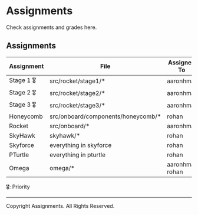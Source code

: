 # Assignments
Check assignments and grades here.

## Assignments
| Assignment   | File                               | Assigned To     |  Completed Grade  |
| ------------ |   -------------                    | -----           | ----              |
| Stage 1 🎖   | src/rocket/stage1/*                | aaronhma        | 1%                |
| Stage 2 🎖   | src/rocket/stage2/*                | aaronhma        | 45%                |
| Stage 3 🎖   | src/rocket/stage3/*                | aaronhma        | 0%                |
| Honeycomb    | src/onboard/components/honeycomb/* | rohan           | 6%                |
| Rocket       | src/onboard/*                      | aaronhma        | 2%
| SkyHawk      | skyhawk/*                          | rohan           | 0%                |
| Skyforce     | everything in skyforce             | rohan           | 15%               |
| PTurtle      | everything in pturtle              | rohan           | 100%              |
| Omega        | omega/*                            | aaronhma, rohan | 0%                |

🎖: Priority

---

Copyright Assignments. All Rights Reserved.